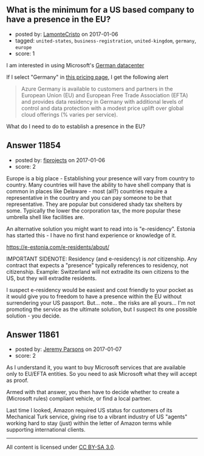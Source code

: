 ## What is the minimum for a US based company to have a presence in the EU?

- posted by: [LamonteCristo](https://stackexchange.com/users/129668/lamontecristo) on 2017-01-06
- tagged: `united-states`, `business-registration`, `united-kingdom`, `germany`, `europe`
- score: 1

I am interested in using Microsoft's [German datacenter][1]

If I select "Germany" in [this pricing page][2], I get the following alert

> Azure Germany is available to customers and partners in the European Union (EU) and European Free Trade Association (EFTA) and provides data residency in Germany with additional levels of control and data protection with a modest price uplift over global cloud offerings (% varies per service).

What do I need to do to establish a presence in the EU? 

  [1]: https://azure.microsoft.com/en-us/offers/ms-azr-de-0003p/
  [2]: https://azure.microsoft.com/en-us/pricing/details/virtual-machines/windows/


## Answer 11854

- posted by: [fiprojects](https://stackexchange.com/users/5370155/fiprojects) on 2017-01-06
- score: 2

Europe is a big place - Establishing your presence will vary from country to country. Many countries will have the ability to have shell company that is common in places like Delaware - most (all?) countries require a representative in the country and you can pay someone to be that representative. They are popular but considered shady tax shelters by some. Typically the lower the corporation tax, the more popular these umbrella shell like facilities are.

An alternative solution you might want to read into is "e-residency". Estonia has started this - I have no first hand experience or knowledge of it. 

https://e-estonia.com/e-residents/about/

IMPORTANT SIDENOTE: Residency (and e-residency) is *not* citizenship. Any contract that expects a "presence" typically references to residency, not citizenship. Example: Switzerland will not extradite its own citizens to the US, but they will extradite residents.

I suspect e-residency would be easiest and cost friendly to your pocket as it would give you to freedom to have a presence within the EU without surrendering your US passport. But... note... the risks are all yours... I'm not promoting the service as the ultimate solution, but I suspect its one possible solution - you decide.


## Answer 11861

- posted by: [Jeremy Parsons](https://stackexchange.com/users/497810/jeremy-parsons) on 2017-01-07
- score: 2

As I understand it, you want to buy Microsoft services that are available only to EU/EFTA entities. So you need to ask Microsoft what they will accept as proof. 

Armed with that answer, you then have to decide whether to create a (Microsoft rules) compliant vehicle, or find a local partner. 

Last time I looked, Amazon required US status for customers of its Mechanical Turk service, giving rise to a vibrant industry of US "agents" working hard to stay (just) within the letter of Amazon terms while supporting international clients. 



---

All content is licensed under [CC BY-SA 3.0](https://creativecommons.org/licenses/by-sa/3.0/).
